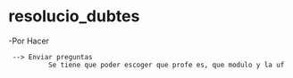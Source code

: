 # resolucio_dubtes

-Por Hacer

     --> Enviar preguntas
              Se tiene que poder escoger que profe es, que modulo y la uf 
      	
